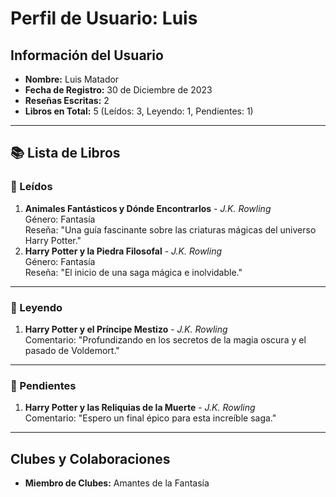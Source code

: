 # Perfil de Usuario: Luis 

## Información del Usuario
- **Nombre:** Luis Matador
- **Fecha de Registro:** 30 de Diciembre de 2023  
- **Reseñas Escritas:** 2  
- **Libros en Total:** 5 (Leídos: 3, Leyendo: 1, Pendientes: 1)  

---

## 📚 Lista de Libros

### 📗 Leídos
1. **Animales Fantásticos y Dónde Encontrarlos** - *J.K. Rowling*  
   Género: Fantasía  
   Reseña: "Una guía fascinante sobre las criaturas mágicas del universo Harry Potter."  
2. **Harry Potter y la Piedra Filosofal** - *J.K. Rowling*  
   Género: Fantasía  
   Reseña: "El inicio de una saga mágica e inolvidable."  

---

### 📘 Leyendo
1. **Harry Potter y el Príncipe Mestizo** - *J.K. Rowling*  
   Comentario: "Profundizando en los secretos de la magia oscura y el pasado de Voldemort."  

---

### 📕 Pendientes
1. **Harry Potter y las Reliquias de la Muerte** - *J.K. Rowling*  
   Comentario: "Espero un final épico para esta increíble saga."  

---

## Clubes y Colaboraciones
- **Miembro de Clubes:** Amantes de la Fantasía  
